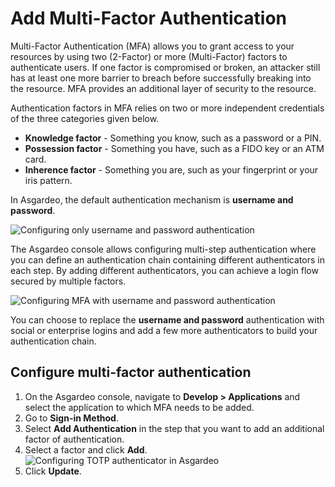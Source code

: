 # Add Multi-Factor Authentication

Multi-Factor Authentication (MFA) allows you to grant access to your resources by using two (2-Factor) or more (Multi-Factor) factors to authenticate users. If one factor is compromised or broken, an attacker still has at least one more barrier to breach before successfully breaking into the resource. MFA provides an additional layer of security to the resource.

Authentication factors in MFA relies on two or more independent credentials of the three categories given below.

- **Knowledge factor**  - Something you know, such as a password or a PIN.
- **Possession factor** - Something you have, such as a FIDO key or an ATM card.
- **Inherence factor**  - Something you are, such as your fingerprint or your iris pattern.

In Asgardeo, the default authentication mechanism is **username and password**. 

<img class="borderless-img" :src="$withBase('/assets/img/guides/mfa/one-factor-auth.png')" alt="Configuring only username and password authentication">

The Asgardeo console allows configuring multi-step authentication where you can define an authentication chain containing different authenticators in each step. By adding different authenticators, you can achieve a login flow secured by multiple factors. 

<img class="borderless-img" :src="$withBase('/assets/img/guides/mfa/mfa-config.png')" alt="Configuring MFA with username and password authentication">
 
You can choose to replace the **username and password** authentication with social or enterprise logins and add a few more authenticators to build your authentication chain.

## Configure multi-factor authentication

1. On the Asgardeo console, navigate to **Develop > Applications** and select the application to which MFA needs to be added.
2. Go to **Sign-in Method**.
3. Select **Add Authentication** in the step that you want to add an additional factor of authentication.
3. Select a factor and click **Add**.
    <img :src="$withBase('/assets/img/guides/mfa/totp/add-totp-authenticator.png')" alt="Configuring TOTP authenticator in Asgardeo">
4. Click **Update**.